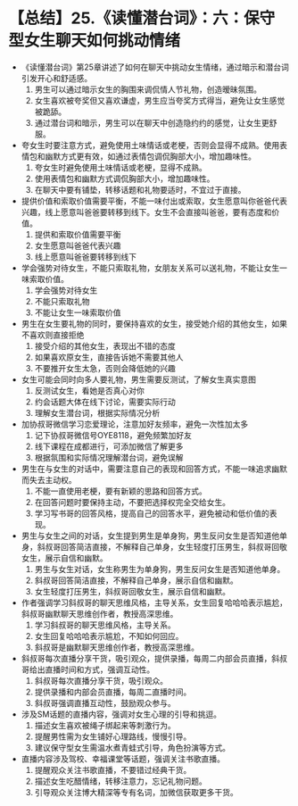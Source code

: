 # 【总结】25.《读懂潜台词》：六：保守型女生聊天如何挑动情绪

-   《读懂潜台词》第25章讲述了如何在聊天中挑动女生情绪，通过暗示和潜台词引发开心和舒适感。
    1.  男生可以通过暗示女生的胸围来调侃情人节礼物，创造暧昧氛围。
    2.  女生喜欢被夸奖但又喜欢谦虚，男生应当夸奖方式得当，避免让女生感觉被跪舔。
    3.  通过潜台词和暗示，男生可以在聊天中创造隐约约的感觉，让女生更舒服。
-   夸女生时要注意方式，避免使用土味情话或老梗，否则会显得不成熟。使用表情包和幽默方式更有效，如通过表情包调侃胸部大小，增加趣味性。
    1.  夸女生时避免使用土味情话或老梗，显得不成熟。
    2.  使用表情包和幽默方式调侃胸部大小，增加趣味性。
    3.  在聊天中要有铺垫，转移话题和礼物要适时，不宜过于直接。
-   提供价值和索取价值需要平衡，不能一味付出或索取，女生愿意叫你爸爸代表兴趣，线上愿意叫爸爸要转移到线下。女生不会直接叫爸爸，要有态度和价值。
    1.  提供和索取价值需要平衡
    2.  女生愿意叫爸爸代表兴趣
    3.  线上愿意叫爸爸要转移到线下
-   学会强势对待女生，不能只索取礼物，女朋友关系可以送礼物，不能让女生一味索取价值。
    1.  学会强势对待女生
    2.  不能只索取礼物
    3.  不能让女生一味索取价值
-   男生在女生要礼物的同时，要保持喜欢的女生，接受她介绍的其他女生，如果不喜欢则直接拒绝
    1.  接受介绍的其他女生，表现出不错的态度
    2.  如果喜欢原女生，直接告诉她不需要其他人
    3.  不要推开女生太急，否则会降低她的兴趣
-   女生可能会同时向多人要礼物，男生需要反测试，了解女生真实意图
    1.  反测试女生，看她是否真心对你
    2.  约会话题大体在线下讨论，需要实际行动
    3.  理解女生潜台词，根据实际情况分析
-   加协叔哥微信学习恋爱理论，注意加好友频率，避免一次性加太多
    1.  记下协叔哥微信号OYE8118，避免频繁加好友
    2.  线下课程在成都进行，可添加微信了解更多
    3.  根据氛围和实际情况理解潜台词，避免误解
-   男生在与女生的对话中，需要注意自己的表现和回答方式，不能一味追求幽默而失去主动权。
    1.  不能一直使用老梗，要有新颖的思路和回答方式。
    2.  在回答问题时要保持主动，不要把选择权完全交给女生。
    3.  学习写书哥的回答风格，提高自己的回答水平，避免被动和低价值的表现。
-   男生与女生之间的对话，女生提到男生是单身狗，男生反问女生是否知道他单身，斜叔哥回答简洁直接，不解释自己单身，女生轻度打压男生，斜叔哥回敬女生，展示自信和幽默。
    1.  男生与女生对话，女生称男生为单身狗，男生反问女生是否知道他单身。
    2.  斜叔哥回答简洁直接，不解释自己单身，展示自信和幽默。
    3.  女生轻度打压男生，斜叔哥回敬女生，展示自信和幽默。
-   作者强调学习斜叔哥的聊天思维风格，主导关系，女生回复哈哈哈表示尴尬，斜叔哥幽默聊天思维创作者，教授高深思维。
    1.  学习斜叔哥的聊天思维风格，主导关系。
    2.  女生回复哈哈哈表示尴尬，不知如何回应。
    3.  斜叔哥是幽默聊天思维创作者，教授高深思维。
-   斜叔哥每次直播分享干货，吸引观众，提供录播，每周二内部会员直播，斜叔哥给出直播时间和方式，强调互动性。
    1.  斜叔哥每次直播分享干货，吸引观众。
    2.  提供录播和内部会员直播，每周二直播时间。
    3.  斜叔哥强调直播互动性，鼓励观众参与。
-   涉及SM话题的直播内容，强调对女生心理的引导和挑逗。
    1.  描述女生喜欢被绳子绑起来等刺激行为。
    2.  提醒男性需为女生铺好心理路线，慢慢引导。
    3.  建议保守型女生需温水煮青蛙式引导，角色扮演等方式。
-   直播内容涉及驾校、幸福课堂等话题，强调关注书歌直播。
    1.  提醒观众关注书歌直播，不要错过经典干货。
    2.  描述女生吃醋情绪，转移注意力，忘记礼物问题。
    3.  引导观众关注博大精深等专有名词，加微信获取更多干货。